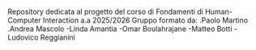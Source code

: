 Repository dedicata al progetto del corso di Fondamenti di Human-Computer Interaction a.a 2025/2026
Gruppo formato da:
.Paolo Martino
.Andrea Mascolo
-Linda Amantia
-Omar Boulahrajane
-Matteo Botti
-Ludovico Reggianini
